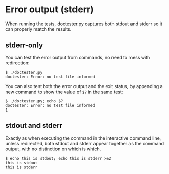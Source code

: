 # Error output (stderr)

When running the tests, doctester.py captures both stdout and stderr so it can properly match the results.

## stderr-only

You can test the error output from commands, no need to mess with redirection:

    $ ./doctester.py
    doctester: Error: no test file informed

You can also test both the error output and the exit status, by appending a new command to show the value of `$?` in the same test:

    $ ./doctester.py; echo $?
    doctester: Error: no test file informed
    1

## stdout and stderr

Exactly as when executing the command in the interactive command line, unless redirected, both stdout and stderr appear together as the command output, with no distinction on which is which.

    $ echo this is stdout; echo this is stderr >&2
    this is stdout
    this is stderr
